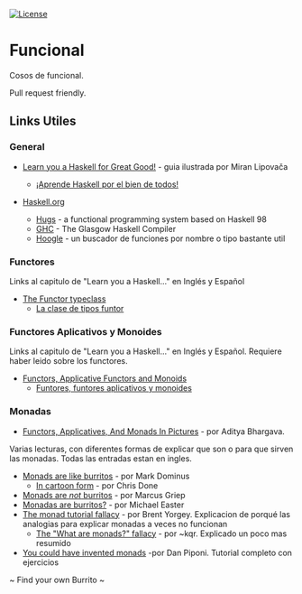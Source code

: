 [![License](https://img.shields.io/badge/license-Unlicense-blue.svg)](https://raw.githubusercontent.com/luchist/Funcional/master/LICENSE)

# Funcional
 Cosos de funcional.
 
 Pull request friendly.


## Links Utiles

### General

* [Learn you a Haskell for Great Good!](http://learnyouahaskell.com/) - guia ilustrada por Miran Lipovača
  * [¡Aprende Haskell por el bien de todos!](http://aprendehaskell.es/)

* [Haskell.org](https://www.haskell.org)
  * [Hugs](https://www.haskell.org/hugs/)     - a functional programming system based on Haskell 98
  * [GHC](https://www.haskell.org/ghc/)       - The Glasgow Haskell Compiler
  * [Hoogle](https://www.haskell.org/hoogle/) - un buscador de funciones por nombre o tipo bastante util
  

### Functores

Links al capitulo de "Learn you a Haskell..." en Inglés y Español

* [The Functor typeclass](http://learnyouahaskell.com/making-our-own-types-and-typeclasses#the-functor-typeclass)
  * [La clase de tipos funtor](http://aprendehaskell.es/content/ClasesDeTipos.html#funtores)


### Functores Aplicativos y Monoides

Links al capitulo de "Learn you a Haskell..." en Inglés y Español. Requiere haber leido sobre los functores.

* [Functors, Applicative Functors and Monoids](http://learnyouahaskell.com/functors-applicative-functors-and-monoids)
  * [Funtores, funtores aplicativos y monoides](http://aprendehaskell.es/content/Funtores.html)
  

### Monadas

* [Functors, Applicatives, And Monads In Pictures](http://adit.io/posts/2013-04-17-functors,_applicatives,_and_monads_in_pictures.html) - por Aditya Bhargava.

Varias lecturas, con diferentes formas de explicar que son o para que sirven las monadas. Todas las entradas estan en ingles.

* [Monads are like burritos](http://blog.plover.com/prog/burritos.html) - por Mark Dominus
  * [In cartoon form](http://chrisdone.com/posts/monads-are-burritos) - por Chris Done
* [Monads are *not* burritos](https://neoeinstein.github.io/monads-are-not-burritos/#/) - por Marcus Griep
* [Monadas are burritos?](https://codetojoy.blogspot.com.ar/2009/03/monads-are-burritos.html) - por Michael Easter
* [The monad tutorial fallacy](https://byorgey.wordpress.com/2009/01/12/abstraction-intuition-and-the-monad-tutorial-fallacy/) - por Brent Yorgey. Explicacion de porqué las analogias para explicar monadas a veces no funcionan
  * [The "What are monads?" fallacy](https://two-wrongs.com/the-what-are-monads-fallacy) - por ~kqr. Explicado un poco mas resumido
* [You could have invented monads](http://blog.sigfpe.com/2006/08/you-could-have-invented-monads-and.html) -por  Dan Piponi. Tutorial completo con ejercicios

~ Find your own Burrito ~
